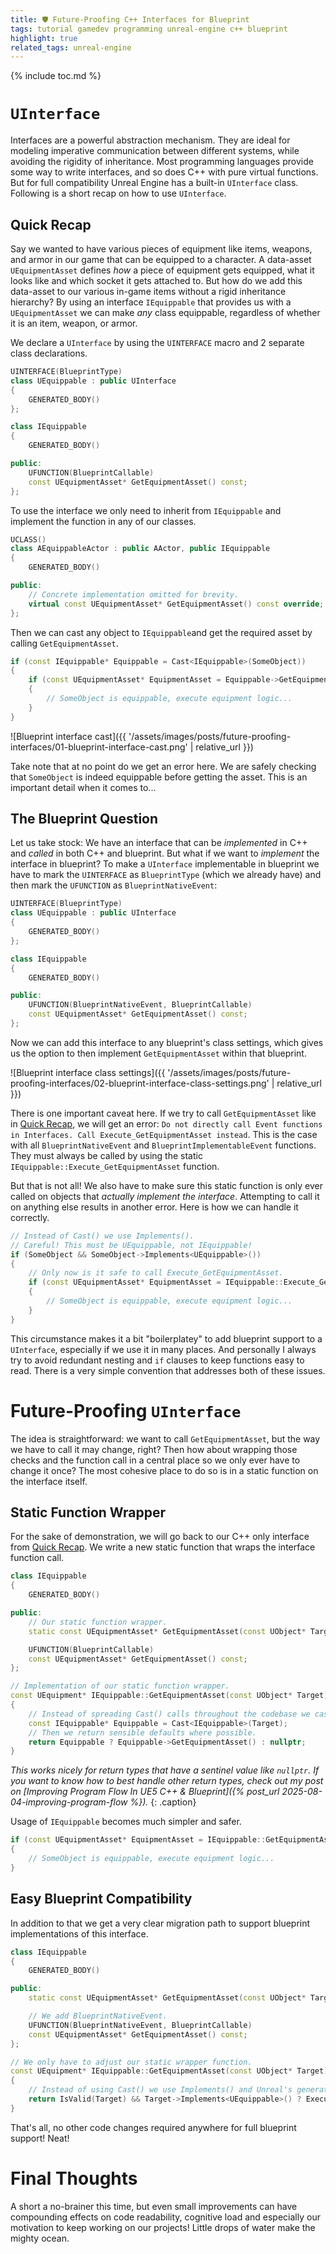 ```yaml
---
title: 🛡️ Future-Proofing C++ Interfaces for Blueprint
tags: tutorial gamedev programming unreal-engine c++ blueprint
highlight: true
related_tags: unreal-engine
---
```


{% include toc.md %}

# `UInterface`

Interfaces are a powerful abstraction mechanism. They are ideal for modeling imperative communication between different systems, while avoiding the rigidity of inheritance. Most programming languages provide some way to write interfaces, and so does C++ with pure virtual functions. But for full compatibility Unreal Engine has a built-in `UInterface` class. Following is a short recap on how to use `UInterface`.

## Quick Recap

Say we wanted to have various pieces of equipment like items, weapons, and armor in our game that can be equipped to a character. A data-asset `UEquipmentAsset` defines *how* a piece of equipment gets equipped, what it looks like and which socket it gets attached to. But how do we add this data-asset to our various in-game items without a rigid inheritance hierarchy?
By using an interface `IEquippable` that provides us with a `UEquipmentAsset` we can make *any* class equippable, regardless of whether it is an item, weapon, or armor.

We declare a `UInterface` by using the `UINTERFACE` macro and 2 separate class declarations.

```cpp
UINTERFACE(BlueprintType)
class UEquippable : public UInterface
{
    GENERATED_BODY()
};

class IEquippable
{
    GENERATED_BODY()

public:
    UFUNCTION(BlueprintCallable)
    const UEquipmentAsset* GetEquipmentAsset() const;
};
```

To use the interface we only need to inherit from `IEquippable` and implement the function in any of our classes.

```cpp
UCLASS()
class AEquippableActor : public AActor, public IEquippable
{
    GENERATED_BODY()

public:
    // Concrete implementation omitted for brevity.
    virtual const UEquipmentAsset* GetEquipmentAsset() const override;
};
```

Then we can cast any object to `IEquippable`and get the required asset by calling `GetEquipmentAsset`.

```cpp
if (const IEquippable* Equippable = Cast<IEquippable>(SomeObject))
{
    if (const UEquipmentAsset* EquipmentAsset = Equippable->GetEquipmentAsset())
    {
        // SomeObject is equippable, execute equipment logic...
    }
}
```

![Blueprint interface cast]({{ '/assets/images/posts/future-proofing-interfaces/01-blueprint-interface-cast.png' | relative_url }})

Take note that at no point do we get an error here. We are safely checking that `SomeObject` is indeed equippable before getting the asset. This is an important detail when it comes to...

## The Blueprint Question

Let us take stock: We have an interface that can be *implemented* in C++ and *called* in both C++ and blueprint. But what if we want to *implement* the interface in blueprint? To make a `UInterface` implementable in blueprint we have to mark the `UINTERFACE` as `BlueprintType` (which we already have) and then mark the `UFUNCTION` as `BlueprintNativeEvent`:

```cpp
UINTERFACE(BlueprintType)
class UEquippable : public UInterface
{
    GENERATED_BODY()
};

class IEquippable
{
    GENERATED_BODY()

public:
    UFUNCTION(BlueprintNativeEvent, BlueprintCallable)
    const UEquipmentAsset* GetEquipmentAsset() const;
};
```

Now we can add this interface to any blueprint's class settings, which gives us the option to then implement `GetEquipmentAsset` within that blueprint.

![Blueprint interface class settings]({{ '/assets/images/posts/future-proofing-interfaces/02-blueprint-interface-class-settings.png' | relative_url }})

There is one important caveat here. If we try to call `GetEquipmentAsset` like in [Quick Recap](#quick-recap), we will get an error: `Do not directly call Event functions in Interfaces. Call Execute_GetEquipmentAsset instead`. This is the case with all `BlueprintNativeEvent` and `BlueprintImplementableEvent` functions. They must always be called by using the static `IEquippable::Execute_GetEquipmentAsset` function.

But that is not all! We also have to make sure this static function is only ever called on objects that *actually implement the interface*. Attempting to call it on anything else results in another error. Here is how we can handle it correctly.

```cpp
// Instead of Cast() we use Implements().
// Careful! This must be UEquippable, not IEquippable!
if (SomeObject && SomeObject->Implements<UEquippable>())
{
    // Only now is it safe to call Execute_GetEquipmentAsset.
    if (const UEquipmentAsset* EquipmentAsset = IEquippable::Execute_GetEquipmentAsset(SomeObject))
    {
        // SomeObject is equippable, execute equipment logic...
    }
}
```

This circumstance makes it a bit "boilerplatey" to add blueprint support to a `UInterface`, especially if we use it in many places. And personally I always try to avoid redundant nesting and `if` clauses to keep functions easy to read. There is a very simple convention that addresses both of these issues.

# Future-Proofing `UInterface`

The idea is straightforward: we want to call `GetEquipmentAsset`, but the way we have to call it may change, right? Then how about wrapping those checks and the function call in a central place so we only ever have to change it once? The most cohesive place to do so is in a static function on the interface itself.

## Static Function Wrapper

For the sake of demonstration, we will go back to our C++ only interface from [Quick Recap](#quick-recap). We write a new static function that wraps the interface function call.

```cpp
class IEquippable
{
    GENERATED_BODY()

public:
    // Our static function wrapper.
    static const UEquipmentAsset* GetEquipmentAsset(const UObject* Target);

    UFUNCTION(BlueprintCallable)
    const UEquipmentAsset* GetEquipmentAsset() const;
};
```

```cpp
// Implementation of our static function wrapper.
const UEquipment* IEquippable::GetEquipmentAsset(const UObject* Target)
{
    // Instead of spreading Cast() calls throughout the codebase we cast just once here.
    const IEquippable* Equippable = Cast<IEquippable>(Target);
    // Then we return sensible defaults where possible.
    return Equippable ? Equippable->GetEquipmentAsset() : nullptr;
}
```
*This works nicely for return types that have a sentinel value like `nullptr`. If you want to know how to best handle other return types, check out my post on [Improving Program Flow In UE5 C++ & Blueprint]({% post_url 2025-08-04-improving-program-flow %}).*
{: .caption}

Usage of `IEquippable` becomes much simpler and safer.

```cpp
if (const UEquipmentAsset* EquipmentAsset = IEquippable::GetEquipmentAsset(SomeObject))
{
    // SomeObject is equippable, execute equipment logic...
}
```

## Easy Blueprint Compatibility

In addition to that we get a very clear migration path to support blueprint implementations of this interface.

```cpp
class IEquippable
{
    GENERATED_BODY()

public:
    static const UEquipmentAsset* GetEquipmentAsset(const UObject* Target);

    // We add BlueprintNativeEvent.
    UFUNCTION(BlueprintNativeEvent, BlueprintCallable)
    const UEquipmentAsset* GetEquipmentAsset() const;
};
```

```cpp
// We only have to adjust our static wrapper function.
const UEquipment* IEquippable::GetEquipmentAsset(const UObject* Target)
{
    // Instead of using Cast() we use Implements() and Unreal's generated Execute_GetEquipmentAsset function.
    return IsValid(Target) && Target->Implements<UEquippable>() ? Execute_GetEquipmentAsset(Target) : nullptr;
}
```

That's all, no other code changes required anywhere for full blueprint support! Neat!

# Final Thoughts

A short a no-brainer this time, but even small improvements can have compounding effects on code readability, cognitive load and especially our motivation to keep working on our projects! Little drops of water make the mighty ocean.
